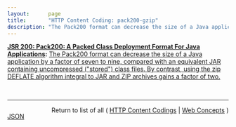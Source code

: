 ```yaml
---
layout:      page
title:       "HTTP Content Coding: pack200-gzip"
description: "The Pack200 format can decrease the size of a Java application by a factor of seven to nine, compared with an equivalent JAR containing uncompressed (\"stored\") class files. By contrast, using the zip DEFLATE algorithm integral to JAR and ZIP archives gains a factor of two."
---
```


**[JSR 200: Pack200: A Packed Class Deployment Format For Java Applications](/specs/JCP/JSR/200 "This document specifies an archive format called &#34;Pack200&#34;. It is optimized for applications written in the Javatm programming language. Such applications are usually delivered as collections of classes, sometimes with associated resource files. This format allows any number (from one to hundreds of thousands) of Java classes to be encoded by a compressor, transmitted compactly in a single block of bytes, and decoded by a decompressor into equivalent Java class files. Because it can also represent class resources and other &#34;side files&#34;, it can serve as an alternative to the JAR archive for some deployment tasks, notably downloading Java applications."):** [The Pack200 format can decrease the size of a Java application by a factor of seven to nine, compared with an equivalent JAR containing uncompressed ("stored") class files. By contrast, using the zip DEFLATE algorithm integral to JAR and ZIP archives gains a factor of two.](http://www.jcp.org/en/jsr/detail?id=200 "Read documentation for HTTP Content Coding &#34;pack200-gzip&#34;")

<br/>
<hr/>

<p style="float : left"><a href="pack200-gzip.json" title="JSON representing this particular Web Concept value">JSON</a></p>
<p style="text-align: right">Return to list of all ( <a href="../http-content-codings">HTTP Content Codings</a> | <a href="../">Web Concepts</a> )</p>

